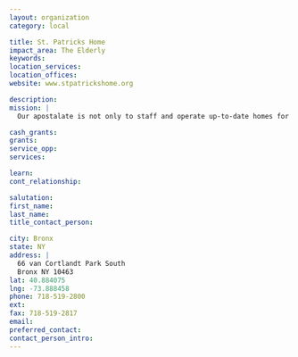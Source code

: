 ```yaml
---
layout: organization
category: local

title: St. Patricks Home
impact_area: The Elderly
keywords: 
location_services: 
location_offices: 
website: www.stpatrickshome.org

description: 
mission: |
  Our apostalate is not only to staff and operate up-to-date homes for the aged, but as religious it is to bring Christ to every old person under our care.

cash_grants: 
grants: 
service_opp: 
services: 

learn: 
cont_relationship: 

salutation: 
first_name: 
last_name: 
title_contact_person: 

city: Bronx
state: NY
address: |
  66 van Cortlandt Park South     
  Bronx NY 10463
lat: 40.884075
lng: -73.888458
phone: 718-519-2800
ext: 
fax: 718-519-2817
email: 
preferred_contact: 
contact_person_intro: 
---
```

